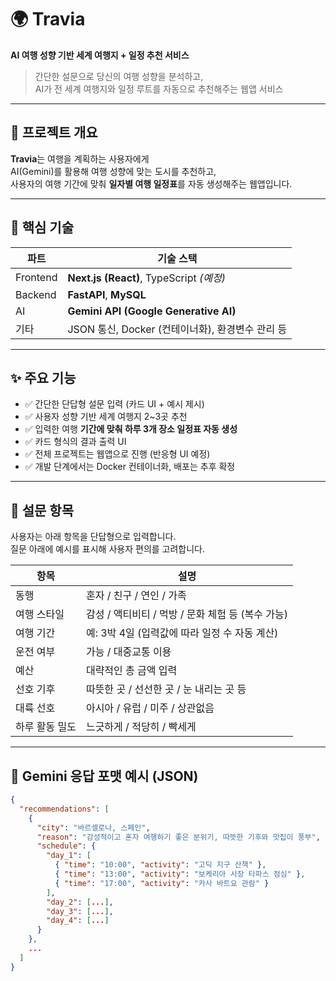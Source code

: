 # 🌍 Travia

**AI 여행 성향 기반 세계 여행지 + 일정 추천 서비스**  
> 간단한 설문으로 당신의 여행 성향을 분석하고,  
> AI가 전 세계 여행지와 일정 루트를 자동으로 추천해주는 웹앱 서비스

---

## 📌 프로젝트 개요

**Travia**는 여행을 계획하는 사용자에게  
AI(Gemini)를 활용해 여행 성향에 맞는 도시를 추천하고,  
사용자의 여행 기간에 맞춰 **일자별 여행 일정표**를 자동 생성해주는 웹앱입니다.

---

## 🧠 핵심 기술

| 파트 | 기술 스택 |
|------|-----------|
| Frontend | **Next.js (React)**, TypeScript *(예정)* |
| Backend | **FastAPI**, **MySQL** |
| AI | **Gemini API (Google Generative AI)** |
| 기타 | JSON 통신, Docker (컨테이너화), 환경변수 관리 등 |

---

## ✨ 주요 기능

- ✅ 간단한 단답형 설문 입력 (카드 UI + 예시 제시)
- ✅ 사용자 성향 기반 세계 여행지 2~3곳 추천
- ✅ 입력한 여행 **기간에 맞춰 하루 3개 장소 일정표 자동 생성**
- ✅ 카드 형식의 결과 출력 UI
- ✅ 전체 프로젝트는 웹앱으로 진행 (반응형 UI 예정)
- ✅ 개발 단계에서는 Docker 컨테이너화, 배포는 추후 확정

---

## 📝 설문 항목

사용자는 아래 항목을 단답형으로 입력합니다.  
질문 아래에 예시를 표시해 사용자 편의를 고려합니다.

| 항목 | 설명 |
|------|------|
| 동행 | 혼자 / 친구 / 연인 / 가족 |
| 여행 스타일 | 감성 / 액티비티 / 먹방 / 문화 체험 등 (복수 가능) |
| 여행 기간 | 예: 3박 4일 (입력값에 따라 일정 수 자동 계산) |
| 운전 여부 | 가능 / 대중교통 이용 |
| 예산 | 대략적인 총 금액 입력 |
| 선호 기후 | 따뜻한 곳 / 선선한 곳 / 눈 내리는 곳 등 |
| 대륙 선호 | 아시아 / 유럽 / 미주 / 상관없음 |
| 하루 활동 밀도 | 느긋하게 / 적당히 / 빡세게 |

---

## 🧾 Gemini 응답 포맷 예시 (JSON)

```json
{
  "recommendations": [
    {
      "city": "바르셀로나, 스페인",
      "reason": "감성적이고 혼자 여행하기 좋은 분위기, 따뜻한 기후와 맛집이 풍부",
      "schedule": {
        "day_1": [
          { "time": "10:00", "activity": "고딕 지구 산책" },
          { "time": "13:00", "activity": "보케리아 시장 타파스 점심" },
          { "time": "17:00", "activity": "카사 바트요 관람" }
        ],
        "day_2": [...],
        "day_3": [...],
        "day_4": [...]
      }
    },
    ...
  ]
}
